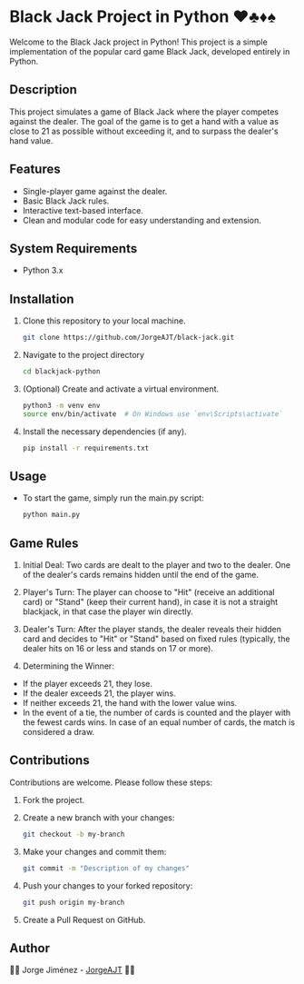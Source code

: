 # Black Jack Project in Python :hearts::clubs::diamonds::spades:

Welcome to the Black Jack project in Python! This project is a simple implementation of the popular card game Black Jack, developed entirely in Python.

## Description

This project simulates a game of Black Jack where the player competes against the dealer. The goal of the game is to get a hand with a value as close to 21 as possible without exceeding it, and to surpass the dealer's hand value.

## Features

- Single-player game against the dealer.
- Basic Black Jack rules.
- Interactive text-based interface.
- Clean and modular code for easy understanding and extension.

## System Requirements

- Python 3.x

## Installation

1. Clone this repository to your local machine.
   ```bash
   git clone https://github.com/JorgeAJT/black-jack.git
   
2. Navigate to the project directory

   ```bash
   cd blackjack-python
   
3. (Optional) Create and activate a virtual environment.

   ```bash
   python3 -m venv env
   source env/bin/activate  # On Windows use `env\Scripts\activate`
   
4. Install the necessary dependencies (if any).

   ```bash
   pip install -r requirements.txt
   
## Usage

- To start the game, simply run the main.py script:

   ```bash
   python main.py

## Game Rules

1. Initial Deal: Two cards are dealt to the player and two to the dealer. One of the dealer's cards remains hidden until the end of the game.
   
2. Player's Turn: The player can choose to "Hit" (receive an additional card) or "Stand" (keep their current hand), in case it is not a straight blackjack, in that case the player win directly.
   
3. Dealer's Turn: After the player stands, the dealer reveals their hidden card and decides to "Hit" or "Stand" based on fixed rules (typically, the dealer hits on 16 or less and stands on 17 or more).
   
4. Determining the Winner:
 - If the player exceeds 21, they lose.
 - If the dealer exceeds 21, the player wins.
 - If neither exceeds 21, the hand with the lower value wins.
 - In the event of a tie, the number of cards is counted and the player with the fewest cards wins. In case of an equal number of cards, the match is considered a draw.

## Contributions

Contributions are welcome. Please follow these steps:

1. Fork the project.

2. Create a new branch with your changes:
   
   ```bash
   git checkout -b my-branch
   
3. Make your changes and commit them:
   
   ```bash
   git commit -m "Description of my changes"
   
4. Push your changes to your forked repository:
   
   ```bash
   git push origin my-branch
   
5. Create a Pull Request on GitHub.

## Author

:man_technologist: Jorge Jiménez - [JorgeAJT](https://github.com/JorgeAJT) :weight_lifting_man:
